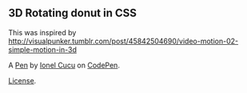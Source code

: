 3D Rotating donut in CSS
------------------------
This was inspired by http://visualpunker.tumblr.com/post/45842504690/video-motion-02-simple-motion-in-3d

A [Pen](https://codepen.io/CucuIonel/pen/pjBGVe) by [Ionel Cucu](https://codepen.io/CucuIonel) on [CodePen](https://codepen.io).

[License](https://codepen.io/license/pen/pjBGVe).